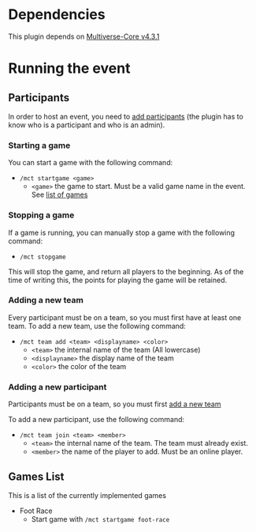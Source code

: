 # Dependencies

This plugin depends on [Multiverse-Core v4.3.1](https://github.com/Multiverse/Multiverse-Core/releases/tag/v4.3.1)

# Running the event

## Participants
In order to host an event, you need to [add participants](#adding-a-new-participant) (the plugin has to know who is a participant and who is an admin).

### Starting a game
You can start a game with the following command:

- `/mct startgame <game>`
  - `<game>` the game to start. Must be a valid game name in the event. See [list of games](#games-list)

### Stopping a game
If a game is running, you can manually stop a game with the following command:

- `/mct stopgame`

This will stop the game, and return all players to the beginning. As of the time of writing this, the points for playing the game will be retained. 

### Adding a new team
Every participant must be on a team, so you must first have at least one team. To add a new team, use the following command:

- `/mct team add <team> <displayname> <color>`
    - `<team>` the internal name of the team (All lowercase)
    - `<displayname>` the display name of the team
    - `<color>` the color of the team



### Adding a new participant
Participants must be on a team, so you must first [add a new team](#adding-a-new-team)

To add a new participant, use the following command:

- `/mct team join <team> <member>`
  - `<team>` the internal name of the team. The team must already exist.
  - `<member>` the name of the player to add. Must be an online player.

## Games List
This is a list of the currently implemented games

- Foot Race
  - Start game with `/mct startgame foot-race`
